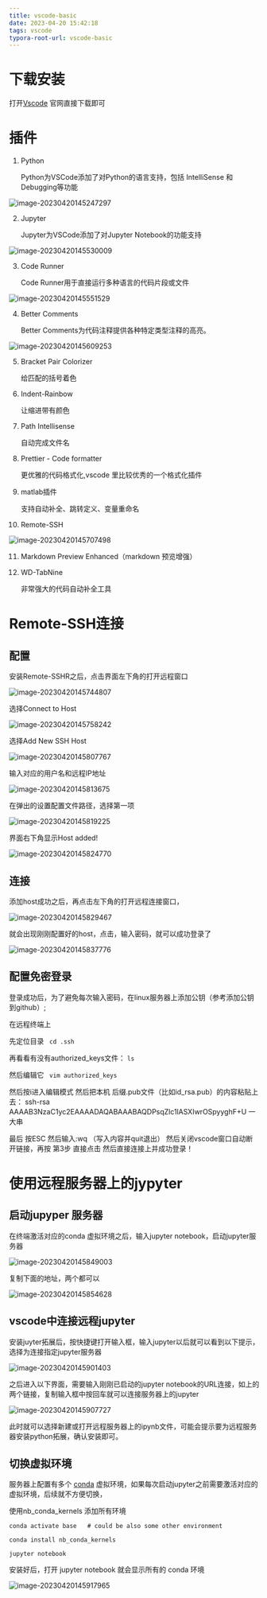 ```yaml
---
title: vscode-basic
date: 2023-04-20 15:42:18
tags: vscode
typora-root-url: vscode-basic
---
```





# 下载安装

打开[Vscode](https://code.visualstudio.com/) 官网直接下载即可

#  插件

1. Python

   Python为VSCode添加了对Python的语言支持，包括 IntelliSense 和Debugging等功能

![image-20230420145247297](image-20230420145247297.png)

2. Jupyter

     Jupyter为VSCode添加了对Jupyter Notebook的功能支持

![image-20230420145530009](image-20230420145530009.png)

3. Code Runner

   Code Runner用于直接运行多种语言的代码片段或文件

![image-20230420145551529](image-20230420145551529.png)

4. Better Comments

   Better Comments为代码注释提供各种特定类型注释的高亮。

 ![image-20230420145609253](image-20230420145609253.png)

5. Bracket Pair Colorizer

   给匹配的括号着色

6. Indent-Rainbow

   让缩进带有颜色

7. Path Intellisense

   自动完成文件名

8. Prettier - Code formatter

   更优雅的代码格式化,vscode 里比较优秀的一个格式化插件

9. matlab插件

   支持自动补全、跳转定义、变量重命名 

10. Remote-SSH

![image-20230420145707498](image-20230420145707498.png)

11. Markdown Preview Enhanced（markdown 预览增强）

12. WD-TabNine

    非常强大的代码自动补全工具



# Remote-SSH连接

## 配置

安装Remote-SSHR之后，点击界面左下角的打开远程窗口

![image-20230420145744807](image-20230420145744807.png)

选择Connect to Host

![image-20230420145758242](image-20230420145758242.png)

选择Add New SSH Host

![image-20230420145807767](image-20230420145807767.png)

输入对应的用户名和远程IP地址

![image-20230420145813675](image-20230420145813675.png)

在弹出的设置配置文件路径，选择第一项

![image-20230420145819225](image-20230420145819225.png)

界面右下角显示Host added!

![image-20230420145824770](image-20230420145824770.png)

##  连接

添加host成功之后，再点击左下角的打开远程连接窗口，

  ![image-20230420145829467](image-20230420145829467.png)

就会出现刚刚配置好的host，点击，输入密码，就可以成功登录了

 ![image-20230420145837776](image-20230420145837776.png)

## 配置免密登录

登录成功后，为了避免每次输入密码，在linux服务器上添加公钥（参考添加公钥到github）;

在远程终端上

先定位目录 
` cd .ssh`

再看看有没有authorized_keys文件：
 `ls`

然后编辑它
` vim authorized_keys`

然后按i进入编辑模式
 然后把本机 后缀.pub文件（比如id_rsa.pub）的内容粘贴上去：
 ssh-rsa AAAAB3NzaC1yc2EAAAADAQABAAABAQDPsqZlc1lASXIwrOSpyyghF+U 一大串

最后 按ESC 然后输入:wq （写入内容并quit退出）
 然后关闭vscode窗口自动断开链接，再按 第3步 直接点击 然后直接连接上并成功登录！



# 使用远程服务器上的jypyter

## 启动jupyper 服务器

在终端激活对应的conda 虚拟环境之后，输入jupyter notebook，启动jupyter服务器

![image-20230420145849003](image-20230420145849003.png)

复制下面的地址，两个都可以

![image-20230420145854628](image-20230420145854628.png)

##  vscode中连接远程jupyter

安装juyter拓展后，按快捷键打开输入框，输入jupyter以后就可以看到以下提示，选择为连接指定jupyter服务器

![image-20230420145901403](image-20230420145901403.png)

之后进入以下界面，需要输入刚刚已启动的jupyter notebook的URL连接，如上的两个链接，复制输入框中按回车就可以连接服务器上的jupyter

![image-20230420145907727](image-20230420145907727.png)

此时就可以选择新建或打开远程服务器上的ipynb文件，可能会提示要为远程服务器安装python拓展，确认安装即可。

##  切换虚拟环境

服务器上配置有多个 [conda](https://so.csdn.net/so/search?q=conda&spm=1001.2101.3001.7020) 虚拟环境，如果每次启动jupyter之前需要激活对应的虚拟环境，后续就不方便切换，

使用nb_conda_kernels 添加所有环境

```shell
conda activate base   # could be also some other environment

conda install nb_conda_kernels

jupyter notebook
```

安装好后，打开 jupyter notebook 就会显示所有的 conda 环境

![image-20230420145917965](image-20230420145917965.png)
